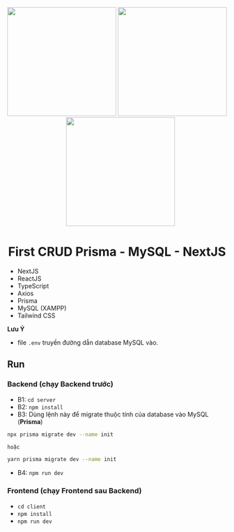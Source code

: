 <div align="center"> 
    <img className="w-[60px]" src="https://cdn.icon-icons.com/icons2/2107/PNG/512/file_type_prisma_icon_130234.png" alt="" width="250" />
    <img className="w-[60px]" src="https://www.freepnglogos.com/uploads/logo-mysql-png/logo-mysql-development-mysql-logo-code-icon-9.png" alt="" width="250" /> &nbsp; &nbsp;
    <img className="w-[60px] ml-[10px]" src="https://www.datocms-assets.com/98835/1684410508-image-7.png" alt="" width="250" />
</div>

<h1 align="center">First CRUD Prisma - MySQL - NextJS</h1>

- NextJS
- ReactJS
- TypeScript
- Axios
- Prisma
- MySQL (XAMPP)
- Tailwind CSS

**Lưu Ý**
- file `.env` truyền đường dẫn database MySQL vào.

## Run
### **Backend** (chạy **Backend** trước)
- B1: `cd server`
- B2: `npm install`
- B3: Dùng lệnh này để migrate thuộc tính của database vào MySQL (**Prisma**)
```sh
npx prisma migrate dev --name init

hoặc

yarn prisma migrate dev --name init
```
- B4: `npm run dev`

### **Frontend** (chạy **Frontend** sau **Backend**)
- `cd client`
- `npm install`
- `npm run dev`
